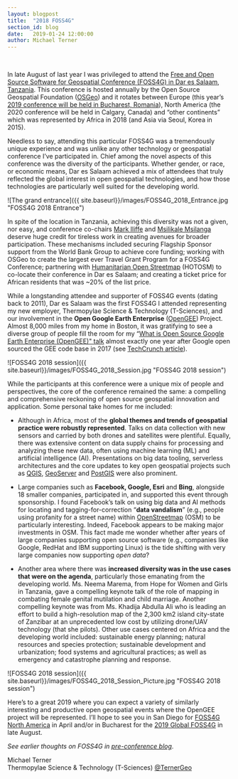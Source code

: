 ```yaml
---
layout: blogpost
title:  "2018 FOSS4G"
section_id: blog
date:   2019-01-24 12:00:00
author: Michael Terner
---
```


<br />

In late August of last year I was privileged to attend the <a href="https://2018.foss4g.org/" target="_blank">Free and Open Source Software for Geospatial Conference (FOSS4G) in Dar es Salaam, Tanzania</a>. This conference is hosted annually by the Open Source Geospatial Foundation (<a href="https://www.osgeo.org/" target="_blank">OSGeo</a>) and it rotates between Europe (this year’s <a href="https://2019.foss4g.org" target="_blank">2019 conference will be held in Bucharest, Romania</a>), North America (the 2020 conference will be held in Calgary, Canada) and “other continents” which was represented by Africa in 2018 (and Asia via Seoul, Korea in 2015).

Needless to say, attending this particular FOSS4G was a tremendously unique experience and was unlike any other technology or geospatial conference I’ve participated in. Chief among the novel aspects of this conference was the diversity of the participants. Whether gender, or race, or economic means, Dar es Salaam achieved a mix of attendees that truly reflected the global interest in open geospatial technologies, and how those technologies are particularly well suited for the developing world.


![The grand entrance]({{ site.baseurl}}/images/FOSS4G_2018_Entrance.jpg "FOSS4G 2018 Entrance")

In spite of the location in Tanzania, achieving this diversity was not a given, nor easy, and conference co-chairs <a href="https://twitter.com/markiliffe" target="_blank">Mark Iliffe</a> and <a href="https://twitter.com/msilikale05" target="_blank">Msilikale Msilanga</a> deserve huge credit for tireless work in creating avenues for broader participation. These mechanisms included securing Flagship Sponsor support from the World Bank Group to achieve core funding; working with OSGeo to create the largest ever Travel Grant Program for a FOSS4G Conference; partnering with <a href="https://www.hotosm.org/" target="_blank">Humanitarian Open Streetmap</a> (HOTOSM) to co-locate their conference in Dar es Salaam; and creating a ticket price for African residents that was ~20% of the list price.

While a longstanding attendee and supporter of FOSS4G events (dating back to 2011), Dar es Salaam was the first FOSS4G I attended representing my new employer, Thermopylae Science & Technology (T-Sciences), and our involvement in the **Open Google Earth Enterprise** (<a href="https://www.opengee.org/" target="_blank">OpenGEE</a>) Project. Almost 8,000 miles from my home in Boston, it was gratifying to see a diverse group of people fill the room for my  “<a href="https://drive.google.com/file/d/1Fmc3yUkR1O4kqt62vz1lIjQwFOrqXZW8/view" target="_blank">What is Open Source Google Earth Enterprise (OpenGEE)" talk</a> almost exactly one year after Google open sourced the GEE code base in 2017 (see <a href="https://techcrunch.com/2017/01/31/google-will-soon-open-source-google-earth-enterprise/" target="_blank">TechCrunch article</a>).

 ![FOSS4G 2018 session]({{ site.baseurl}}/images/FOSS4G_2018_Session.jpg "FOSS4G 2018 session")

While the participants at this conference were a unique mix of people and perspectives, the core of the conference remained the same: a compelling and comprehensive reckoning of open source geospatial innovation and application. Some personal take homes for me included:

* Although in Africa, most of the **global themes and trends of geospatial practice were robustly represented**. Talks on data collection with new sensors and carried by both drones and satellites were plentiful. Equally, there was extensive content on data supply chains for processing and analyzing these new data, often using machine learning (ML) and artificial intelligence (AI). Presentations on big data tooling, serverless architectures and the core updates to key open geospatial projects such as <a href="https://qgis.org/" target="_blank">QGIS</a>, <a href="http://geoserver.org/" target="_blank">GeoServer</a> and <a href="https://postgis.net/" target="_blank">PostGIS</a> were also prominent.

* Large companies such as **Facebook, Google, Esri** and **Bing**, alongside 18 smaller companies, participated in, and supported this event through sponsorship. I found Facebook’s talk on using big data and AI methods for locating and tagging-for-correction “**data vandalism**” (e.g., people using profanity for a street name) within <a href="https://www.openstreetmap.org/" target="_blank">OpenStreetmap</a> (OSM) to be particularly interesting. Indeed, Facebook appears to be making major investments in OSM. This fact made me wonder whether after years of large companies supporting open source software (e.g., companies like Google, RedHat and IBM supporting Linux) is the tide shifting with very large companies now supporting _open data_?

* Another area where there was **increased diversity was in the use cases that were on the agenda**, particularly those emanating from the developing world. Ms. Neema Marema, from Hope for Women and Girls in Tanzania, gave a compelling keynote talk of the role of mapping in combating female genital mutilation and child marriage. Another compelling keynote was from Ms. Khadija Abdulla Ali who is leading an effort to build a high-resolution map of the 2,300 km2 island city-state of Zanzibar at an unprecedented low cost by utilizing drone/UAV technology (that she pilots). Other use cases centered on Africa and the developing world included: sustainable energy planning; natural resources and species protection; sustainable development and urbanization; food systems and agricultural practices; as well as emergency and catastrophe planning and response.

![FOSS4G 2018 session]({{ site.baseurl}}/images/FOSS4G_2018_Session_Picture.jpg "FOSS4G 2018 session")


Here’s to a great 2019 where you can expect a variety of similarly interesting and productive open geospatial events where the OpenGEE project will be represented. I’ll hope to see you in San Diego for <a href="https://2019.foss4g-na.org/" target="_blank">FOSS4G North America</a> in April and/or in Bucharest for the <a href="https://2019.foss4g.org/" target="_blank">2019 Global FOSS4G</a> in late August.


_See earlier thoughts on FOSS4G in <a href="https://www.t-sciences.com/news/foss4g-and-the-open-sourcing-of-google-earth-enterprise-gee" target="_blank">pre-conference blog</a>_.


Michael Terner <br>
Thermopylae Science & Technology (T-Sciences)
<a href="https://twitter.com/TernerGeo)" target="_blank">@TernerGeo</a>



